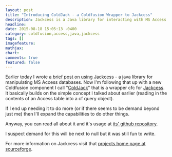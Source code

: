 ```yaml
---
layout: post
title: "Introducing ColdJack - a Coldfusion Wrapper to Jackcess"
description: Jackcess is a Java library for interacting with MS Access. ColdJack makes Jackcess a little easier to use from Coldfusion
headline:
date: 2015-08-18 15:05:13 -0400
category: coldfusion,access,java,jackcess
tags: []
imagefeature:
mathjax:
chart:
comments: true
featured: false
---
```

Earlier today I wrote [a brief post on using Jackcess](/2015/08/using-jackcess-to-read-access-files-with-coldfusion.html) - a java library for manipulating MS Access databases.  Now I'm following that up with a new Coldfusion component I call "[ColdJack](https://github.com/finalcut/coldjack)" that is a wrapper cfc for [Jackcess](http://jackcess.sourceforge.net/).  It basically builds on the simple concept I talked about earlier (reading in the contents of an Access table into a cf query object).

If I end up needing it to do more (or if there seems to be demand beyond just me) then I'll expand the capabilities to do other things.

Anyway, you can read all about it and it's usage at [its' github repository](https://github.com/finalcut/coldjack).

I suspect demand for this will be next to null but it was still fun to write.


For more information on Jackcess visit that [projects home page at sourceforge](http://jackcess.sourceforge.net/).
